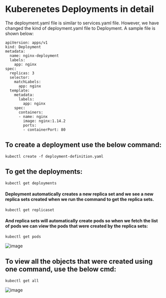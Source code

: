 # Kuberenetes Deployments in detail


The deployment.yaml file is similar to services.yaml file. However, we have changed the kind of deployment.yaml file to Deployment. A sample file is shown below:

```
apiVersion: apps/v1
kind: Deployment
metadata:
  name: nginx-deployment
  labels:
    app: nginx
spec:
  replicas: 3
  selector:
    matchLabels:
      app: nginx
  template:
    metadata:
      labels:
        app: nginx
    spec:
      containers:
      - name: nginx
        image: nginx:1.14.2
        ports:
        - containerPort: 80
```

## To create a deployment use the below command:
```
kubectl create -f deployment-definition.yaml
```
## To get the deployments:
```
kubectl get deployments
```
#### Deployment automatically creates a new replica set and we see a new replica sets created when we run the command to get the replica sets.
```
kubectl get replicaset
```
#### And replica sets will automatically create pods so when we fetch the list of pods we can view the pods that were created by the replica sets:
```
kubectl get pods
```
![image](https://github.com/itsnehagarg/KubernetesInAction/assets/20385826/fa079347-90e8-4bfd-90d6-0f428c8f79ec)

## To view all the objects that were created using one command, use the below cmd:

```
kubectl get all
```

![image](https://github.com/itsnehagarg/KubernetesInAction/assets/20385826/a2d83ca3-accf-426b-bb8f-1edc492a1e40)


